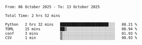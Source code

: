 <!--START_SECTION:waka-->

```txt
From: 06 October 2025 - To: 13 October 2025

Total Time: 2 hrs 52 mins

Python   2 hrs 32 mins   ██████████████████████░░░   88.21 %
TOML     15 mins         ██▒░░░░░░░░░░░░░░░░░░░░░░   08.94 %
conf     3 mins          ▒░░░░░░░░░░░░░░░░░░░░░░░░   01.93 %
CSV      1 min           ▒░░░░░░░░░░░░░░░░░░░░░░░░   00.93 %
```

<!--END_SECTION:waka-->
